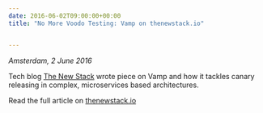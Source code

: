 ```yaml
---
date: 2016-06-02T09:00:00+00:00
title: "No More Voodo Testing: Vamp on thenewstack.io"


---
```

*Amsterdam, 2 June 2016*

Tech blog [The New Stack](https://thenewstack.io) wrote piece on Vamp and how it tackles canary releasing
in complex, microservices based architectures.

Read the full article on [thenewstack.io](https://thenewstack.io/no-voodoo-testing-vamp-brings-canary-releases-container-orchestration/)

<!--more-->
